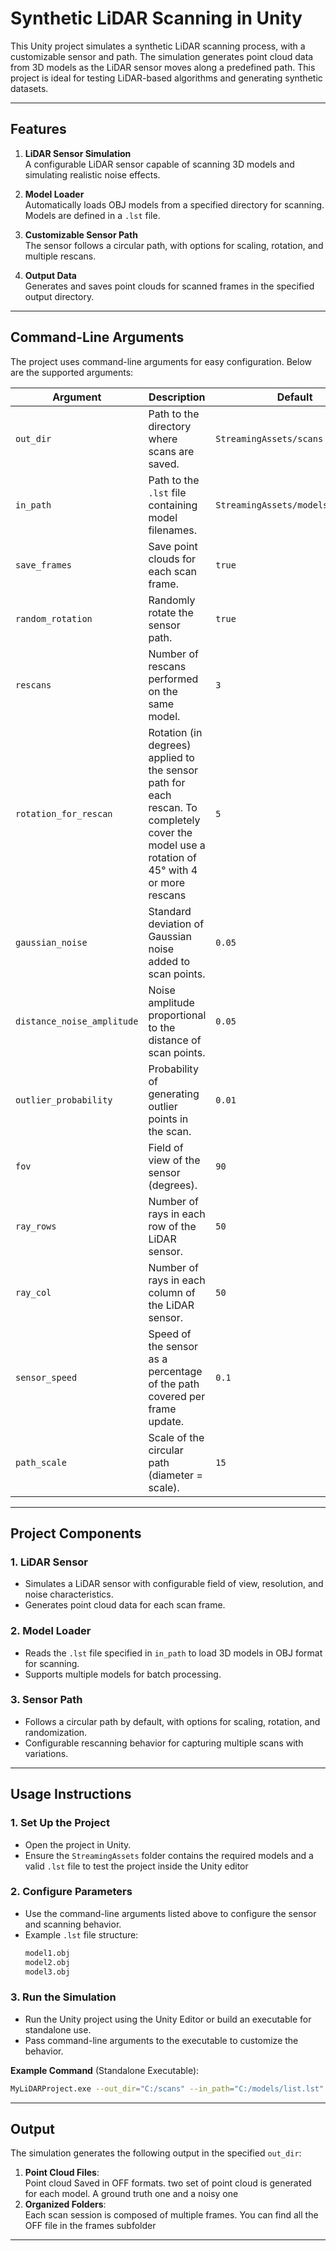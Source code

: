 # Synthetic LiDAR Scanning in Unity

This Unity project simulates a synthetic LiDAR scanning process, with a customizable sensor and path. The simulation generates point cloud data from 3D models as the LiDAR sensor moves along a predefined path. This project is ideal for testing LiDAR-based algorithms and generating synthetic datasets.

---

## **Features**
1. **LiDAR Sensor Simulation**  
   A configurable LiDAR sensor capable of scanning 3D models and simulating realistic noise effects.

2. **Model Loader**  
   Automatically loads OBJ models from a specified directory for scanning. Models are defined in a `.lst` file.

3. **Customizable Sensor Path**  
   The sensor follows a circular path, with options for scaling, rotation, and multiple rescans.

4. **Output Data**  
   Generates and saves point clouds for scanned frames in the specified output directory.

---

## **Command-Line Arguments**
The project uses command-line arguments for easy configuration. Below are the supported arguments:

| **Argument**                | **Description**                                                                                           | **Default**                  |
|------------------------------|-----------------------------------------------------------------------------------------------------------|------------------------------|
| `out_dir`                   | Path to the directory where scans are saved.                                                              | `StreamingAssets/scans`      |
| `in_path`                   | Path to the `.lst` file containing model filenames.                                                       | `StreamingAssets/models/list.lst` |
| `save_frames`               | Save point clouds for each scan frame.                                                                | `true`                       |
| `random_rotation`           | Randomly rotate the sensor path.                                                                          | `true`                       |
| `rescans`                   | Number of rescans performed on the same model.                                                            | `3`                          |
| `rotation_for_rescan`       | Rotation (in degrees) applied to the sensor path for each rescan. To completely cover the model use a rotation of 45° with 4 or more rescans                                        | `5`                          |
| `gaussian_noise`            | Standard deviation of Gaussian noise added to scan points.                                                | `0.05`                       |
| `distance_noise_amplitude`  | Noise amplitude proportional to the distance of scan points.                                              | `0.05`                       |
| `outlier_probability`       | Probability of generating outlier points in the scan.                                                     | `0.01`                       |
| `fov`                       | Field of view of the sensor (degrees).                                                                    | `90`                         |
| `ray_rows`                  | Number of rays in each row of the LiDAR sensor.                                                             | `50`                         |
| `ray_col`                   | Number of rays in each column of the LiDAR sensor.                                                          | `50`                         |
| `sensor_speed`              | Speed of the sensor as a percentage of the path covered per frame update.                                 | `0.1`                        |
| `path_scale`                | Scale of the circular path (diameter = scale).                                                            | `15`                         |

---

## **Project Components**

### **1. LiDAR Sensor**
- Simulates a LiDAR sensor with configurable field of view, resolution, and noise characteristics.
- Generates point cloud data for each scan frame.

### **2. Model Loader**
- Reads the `.lst` file specified in `in_path` to load 3D models in OBJ format for scanning.
- Supports multiple models for batch processing.

### **3. Sensor Path**
- Follows a circular path by default, with options for scaling, rotation, and randomization.
- Configurable rescanning behavior for capturing multiple scans with variations.

---

## **Usage Instructions**

### **1. Set Up the Project**
- Open the project in Unity.
- Ensure the `StreamingAssets` folder contains the required models and a valid `.lst` file to test the project inside the Unity editor

### **2. Configure Parameters**
- Use the command-line arguments listed above to configure the sensor and scanning behavior.
- Example `.lst` file structure:
  ```txt
  model1.obj
  model2.obj
  model3.obj
  ```

### **3. Run the Simulation**
- Run the Unity project using the Unity Editor or build an executable for standalone use.
- Pass command-line arguments to the executable to customize the behavior.

**Example Command** (Standalone Executable):
```bash
MyLiDARProject.exe --out_dir="C:/scans" --in_path="C:/models/list.lst" --random_rotation=false --rescans=5
```

---

## **Output**
The simulation generates the following output in the specified `out_dir`:
1. **Point Cloud Files**:  
   Point cloud Saved in OFF formats. two set of point cloud is generated for each model. A ground truth one and a noisy one
2. **Organized Folders**:  
   Each scan session is composed of multiple frames. You can find all the OFF file in the frames subfolder

---
